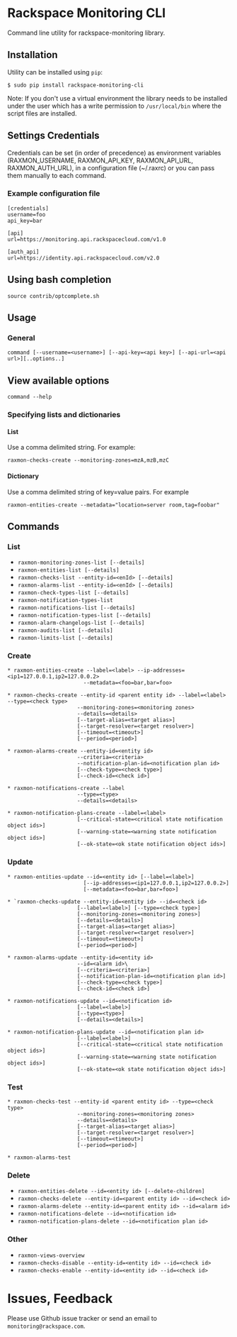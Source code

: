 # Rackspace Monitoring CLI

Command line utility for rackspace-monitoring library.

## Installation

Utility can be installed using `pip`:

```
$ sudo pip install rackspace-monitoring-cli
```

Note: If you don't use a virtual environment the library needs to be installed
under the user which has a write permission to `/usr/local/bin` where the script
files are installed.

## Settings Credentials

Credentials can be set (in order of precedence) as environment variables (RAXMON_USERNAME,
RAXMON_API_KEY, RAXMON_API_URL, RAXMON_AUTH_URL), in a configuration file (~/.raxrc) or 
you can pass them manually to each command.

### Example configuration file

```
[credentials]
username=foo
api_key=bar

[api]
url=https://monitoring.api.rackspacecloud.com/v1.0

[auth_api]
url=https://identity.api.rackspacecloud.com/v2.0
```

## Using bash completion

`source contrib/optcomplete.sh`

## Usage

### General

`command [--username=<username>] [--api-key=<api key>] [--api-url=<api url>][..options..]`

## View available options

`command --help`

### Specifying lists and dictionaries

#### List

Use a comma delimited string. For example:

`raxmon-checks-create --monitoring-zones=mzA,mzB,mzC`

#### Dictionary

Use a comma delimited string of key=value pairs. For example

`raxmon-entities-create --metadata="location=server room,tag=foobar"`

## Commands

### List

* `raxmon-monitoring-zones-list [--details]`
* `raxmon-entities-list [--details]`
* `raxmon-checks-list --entity-id=<enId> [--details]`
* `raxmon-alarms-list --entity-id=<enId> [--details]`
* `raxmon-check-types-list [--details]`
* `raxmon-notification-types-list`
* `raxmon-notifications-list [--details]`
* `raxmon-notification-types-list [--details]`
* `raxmon-alarm-changelogs-list [--details]`
* `raxmon-audits-list [--details]`
* `raxmon-limits-list [--details]`

### Create
```
* raxmon-entities-create --label=<label> --ip-addresses=<ip1=127.0.0.1,ip2=127.0.0.2>
                        --metadata=<foo=bar,bar=foo>
```
```
* raxmon-checks-create --entity-id <parent entity id> --label=<label> --type=<check type>
                      --monitoring-zones=<monitoring zones>
                      --details=<details>
                      [--target-alias=<target alias>]
                      [--target-resolver=<target resolver>]
                      [--timeout=<timeout>]
                      [--period=<period>]
```
```
* raxmon-alarms-create --entity-id=<entity id>
                      --criteria=<criteria>
                      --notification-plan-id=<notification plan id>
                      [--check-type=<check type>]
                      [--check-id=<check id>]
```
```
* raxmon-notifications-create --label
                      --type=<type>
                      --details=<details>
```
```
* raxmon-notification-plans-create --label=<label>
                      [--critical-state=<critical state notification object ids>]
                      [--warning-state=<warning state notification object ids>]
                      [--ok-state=<ok state notification object ids>]
```

### Update
```
* raxmon-entities-update --id=<entity id> [--label=<label>]
                        [--ip-addresses=<ip1=127.0.0.1,ip2=127.0.0.2>]
                        [--metadata=<foo=bar,bar=foo>]
```
```
* `raxmon-checks-update --entity-id=<entity id> --id=<check id>
                      [--label=<label>] [--type=<check type>]
                      [--monitoring-zones=<monitoring zones>]
                      [--details=<details>]
                      [--target-alias=<target alias>]
                      [--target-resolver=<target resolver>]
                      [--timeout=<timeout>]
                      [--period=<period>]
```
```
* raxmon-alarms-update --entity-id=<entity id>
                      --id=<alarm id>\
                      [--criteria=<criteria>]
                      [--notification-plan-id=<notification plan id>]
                      [--check-type=<check type>]
                      [--check-id=<check id>]
```
```
* raxmon-notifications-update --id=<notification id>
                      [--label=<label>]
                      [--type=<type>]
                      [--details=<details>]
```
```
* raxmon-notification-plans-update --id=<notification plan id>
                      [--label=<label>]
                      [--critical-state=<critical state notification object ids>]
                      [--warning-state=<warning state notification object ids>]
                      [--ok-state=<ok state notification object ids>]
```

### Test
```
* raxmon-checks-test --entity-id <parent entity id> --type=<check type>
                      --monitoring-zones=<monitoring zones>
                      --details=<details>
                      [--target-alias=<target alias>]
                      [--target-resolver=<target resolver>]
                      [--timeout=<timeout>]
                      [--period=<period>]
```

```
* raxmon-alarms-test
```


### Delete

* `raxmon-entities-delete --id=<entity id> [--delete-children]`
* `raxmon-checks-delete --entity-id=<parent entity id> --id=<check id>`
* `raxmon-alarms-delete --entity-id=<parent entity id> --id=<alarm id>`
* `raxmon-notifications-delete --id=<notification id>`
* `raxmon-notification-plans-delete --id=<notification plan id>`

### Other

* `raxmon-views-overview`
* `raxmon-checks-disable --entity-id=<entity id> --id=<check id>`
* `raxmon-checks-enable --entity-id=<entity id> --id=<check id>`

# Issues, Feedback

Please use Github issue tracker or send an email to `monitoring@rackspace.com`.
